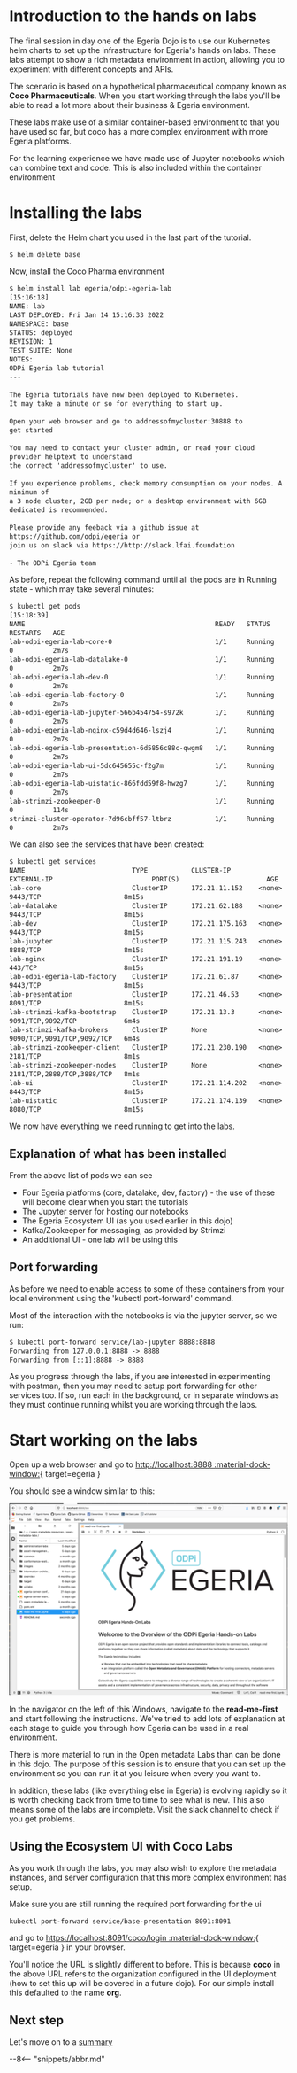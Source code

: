 <!-- SPDX-License-Identifier: CC-BY-4.0 -->
<!-- Copyright Contributors to the ODPi Egeria project 2022. -->

# Introduction to the hands on labs
The final session in day one of the Egeria Dojo is to use our Kubernetes helm charts to set up the infrastructure for Egeria's hands on labs.  These labs attempt to show a rich metadata environment in action, allowing you to experiment with different concepts and APIs.

The scenario is based on a hypothetical pharmaceutical company known as **Coco Pharmaceuticals**. When you
start working through the labs you'll be able to read a lot more about their business & Egeria environment.

These labs make use of a similar container-based environment to that you have used so far,
but coco has a more complex environment with more Egeria platforms. 

For the learning experience we have made use of Jupyter notebooks which can combine text and code. This is also included within the container environment

# Installing the labs

First, delete the Helm chart you used in the last part of the tutorial.
```console
$ helm delete base
```

Now, install the Coco Pharma environment
```console
$ helm install lab egeria/odpi-egeria-lab                                [15:16:18]
NAME: lab
LAST DEPLOYED: Fri Jan 14 15:16:33 2022
NAMESPACE: base
STATUS: deployed
REVISION: 1
TEST SUITE: None
NOTES:
ODPi Egeria lab tutorial
---

The Egeria tutorials have now been deployed to Kubernetes.
It may take a minute or so for everything to start up.

Open your web browser and go to addressofmycluster:30888 to
get started

You may need to contact your cluster admin, or read your cloud provider helptext to understand
the correct 'addressofmycluster' to use.

If you experience problems, check memory consumption on your nodes. A minimum of
a 3 node cluster, 2GB per node; or a desktop environment with 6GB dedicated is recommended.

Please provide any feeback via a github issue at https://github.com/odpi/egeria or
join us on slack via https://http://slack.lfai.foundation

- The ODPi Egeria team
```
As before, repeat the following command until all the pods are in Running state - which may take several minutes:
```console
$ kubectl get pods                                                              [15:18:39]
NAME                                                READY   STATUS    RESTARTS   AGE
lab-odpi-egeria-lab-core-0                          1/1     Running   0          2m7s
lab-odpi-egeria-lab-datalake-0                      1/1     Running   0          2m7s
lab-odpi-egeria-lab-dev-0                           1/1     Running   0          2m7s
lab-odpi-egeria-lab-factory-0                       1/1     Running   0          2m7s
lab-odpi-egeria-lab-jupyter-566b454754-s972k        1/1     Running   0          2m7s
lab-odpi-egeria-lab-nginx-c59d4d646-lszj4           1/1     Running   0          2m7s
lab-odpi-egeria-lab-presentation-6d5856c88c-qwgm8   1/1     Running   0          2m7s
lab-odpi-egeria-lab-ui-5dc645655c-f2g7m             1/1     Running   0          2m7s
lab-odpi-egeria-lab-uistatic-866fdd59f8-hwzg7       1/1     Running   0          2m7s
lab-strimzi-zookeeper-0                             1/1     Running   0          114s
strimzi-cluster-operator-7d96cbff57-ltbrz           1/1     Running   0          2m7s
```

We can also see the services that have been created:
```console
$ kubectl get services
NAME                           TYPE           CLUSTER-IP       EXTERNAL-IP                         PORT(S)                      AGE
lab-core                       ClusterIP      172.21.11.152    <none>                              9443/TCP                     8m15s
lab-datalake                   ClusterIP      172.21.62.188    <none>                              9443/TCP                     8m15s
lab-dev                        ClusterIP      172.21.175.163   <none>                              9443/TCP                     8m15s
lab-jupyter                    ClusterIP      172.21.115.243   <none>                              8888/TCP                     8m15s
lab-nginx                      ClusterIP      172.21.191.19    <none>                              443/TCP                      8m15s
lab-odpi-egeria-lab-factory    ClusterIP      172.21.61.87     <none>                              9443/TCP                     8m15s
lab-presentation               ClusterIP      172.21.46.53     <none>                              8091/TCP                     8m15s
lab-strimzi-kafka-bootstrap    ClusterIP      172.21.13.3      <none>                              9091/TCP,9092/TCP            6m4s
lab-strimzi-kafka-brokers      ClusterIP      None             <none>                              9090/TCP,9091/TCP,9092/TCP   6m4s
lab-strimzi-zookeeper-client   ClusterIP      172.21.230.190   <none>                              2181/TCP                     8m1s
lab-strimzi-zookeeper-nodes    ClusterIP      None             <none>                              2181/TCP,2888/TCP,3888/TCP   8m1s
lab-ui                         ClusterIP      172.21.114.202   <none>                              8443/TCP                     8m15s
lab-uistatic                   ClusterIP      172.21.174.139   <none>                              8080/TCP                     8m15s
```
We now have everything we need running to get into the labs.

## Explanation of what has been installed

From the above list of pods we can see

* Four Egeria platforms (core, datalake, dev, factory) - the use of these will become clear when you start the tutorials
* The Jupyter server for hosting our notebooks
* The Egeria Ecosystem UI (as you used earlier in this dojo)
* Kafka/Zookeeper for messaging, as provided by Strimzi
* An additional UI - one lab will be using this

## Port forwarding

As before we need to enable access to some of these containers from your local environment using the 'kubectl port-forward' command.

Most of the interaction with the notebooks is via the jupyter server, so we run:

```console
$ kubectl port-forward service/lab-jupyter 8888:8888
Forwarding from 127.0.0.1:8888 -> 8888
Forwarding from [::1]:8888 -> 8888
```

As you progress through the labs, if you are interested in experimenting with postman, then you may need to setup port forwarding for other services too. If so, run each in the background, or in separate windows as they must continue running whilst you are working through the labs.

# Start working on the labs

Open up a web browser and go to [http://localhost:8888 :material-dock-window:](http://localhost:8888){ target=egeria }

You should see a window similar to this:

![First Lab Notebook](./education/tutorials/jupyter-tutorial/jupyter-notebook-browser-window.png)

In the navigator on the left of this Windows, navigate to the **read-me-first** and start following the instructions. We've tried to add lots of explanation at each stage to guide you through how Egeria can be used in a real environment.

There is more material to run in the Open metadata Labs than can be done in this dojo. The purpose of this session is to ensure that you can set up the environment so you can run it at you leisure when every you want to.

In addition, these labs (like everything else in Egeria) is evolving rapidly so it is worth checking back from time to time to see what is new. This also means some of the labs are incomplete. Visit the slack channel to check if you get problems.

## Using the Ecosystem UI with Coco Labs

As you work through the labs, you may also wish to explore the metadata instances, and server configuration that
this more complex environment has setup.

Make sure you are still running the required port forwarding for the ui
```console
kubectl port-forward service/base-presentation 8091:8091
```
and go to [https://localhost:8091/coco/login :material-dock-window:](https://localhost:8091/coco/login){ target=egeria } in your browser.

You'll notice the URL is slightly different to before. This is because **coco** in the above URL refers to the organization configured in the UI deployment (how to set this up will be covered in a future dojo). For our simple install this defaulted to the name **org**.

## Next step

Let's move on to a [summary](./education/egeria-dojo/running-egeria/running-egeria-summary)


--8<-- "snippets/abbr.md"
